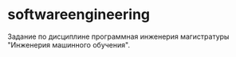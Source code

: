 # softwareengineering
Задание по дисциплине программная инженерия магистратуры "Инженерия машинного обучения".
